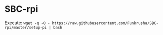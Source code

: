 # SBC-rpi
Execute: 
`wget -q -O - https://raw.githubusercontent.com/Funkrusha/SBC-rpi/master/setup-pi | bash`
